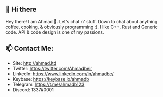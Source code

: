
## 👋 Hi there 
Hey there! I am Ahmad 🌸. Let's chat n' stuff. Down to chat about anything coffee, cooking, & obviously programming :). I like C++, Rust and Generic code. API & code design is one of my passions.


## 📫  Contact Me:

 - Site: http://ahmad.ltd
 - Twitter: https://twitter.com/Ahmadbeir
 - LinkedIn: https://www.linkedin.com/in/ahmadbe/
 - Keybase: https://keybase.io/ahmadb
 - Telegram: https://t.me/ahmadb123
 - Discord: 1337#0001
